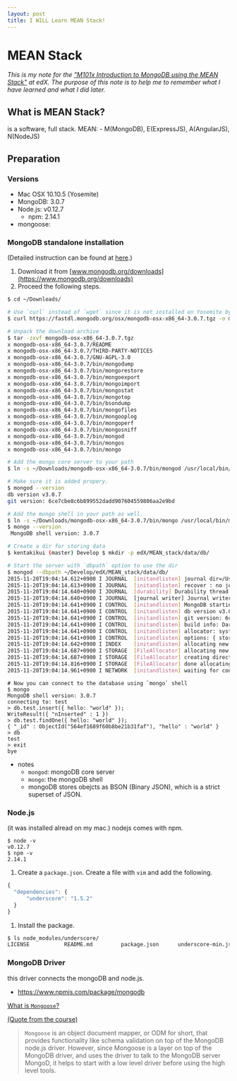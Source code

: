```yaml
---
layout: post
title: I WILL Learn MEAN Stack!
---
```

# MEAN Stack

*This is my note for the ["M101x Introduction to MongoDB using the MEAN Stack"](https://www.edx.org/course/introduction-mongodb-using-mean-stack-mongodbx-m101x) at edX.
The purpose of this note is to help me to remember what I have learned and what I did later.*


## What is MEAN Stack?
is a software, full stack.
MEAN: - M(MongoDB), E(ExpressJS), A(AngularJS), N(NodeJS)

## Preparation

### Versions
* Mac OSX 10.10.5 (Yosemite)
* MongoDB: 3.0.7
* Node.js: v0.12.7
  * npm: 2.14.1
* mongoose:

### MongoDB standalone installation

(Detailed instruction can be found at [here](https://docs.mongodb.org/manual/installation/).)

1. Download it from [www.mongodb.org/downloads](https://www.mongodb.org/downloads)
1. Proceed the following steps.

```sh
$ cd ~/Downloads/

# Use `curl` instead of `wget` since it is not installed on Yosemite by default.
$ curl https://fastdl.mongodb.org/osx/mongodb-osx-x86_64-3.0.7.tgz -o mongodb-osx-x86_64-3.0.7.tgz

# Unpack the download archive
$ tar -zxvf mongodb-osx-x86_64-3.0.7.tgz
x mongodb-osx-x86_64-3.0.7/README
x mongodb-osx-x86_64-3.0.7/THIRD-PARTY-NOTICES
x mongodb-osx-x86_64-3.0.7/GNU-AGPL-3.0
x mongodb-osx-x86_64-3.0.7/bin/mongodump
x mongodb-osx-x86_64-3.0.7/bin/mongorestore
x mongodb-osx-x86_64-3.0.7/bin/mongoexport
x mongodb-osx-x86_64-3.0.7/bin/mongoimport
x mongodb-osx-x86_64-3.0.7/bin/mongostat
x mongodb-osx-x86_64-3.0.7/bin/mongotop
x mongodb-osx-x86_64-3.0.7/bin/bsondump
x mongodb-osx-x86_64-3.0.7/bin/mongofiles
x mongodb-osx-x86_64-3.0.7/bin/mongooplog
x mongodb-osx-x86_64-3.0.7/bin/mongoperf
x mongodb-osx-x86_64-3.0.7/bin/mongosniff
x mongodb-osx-x86_64-3.0.7/bin/mongod
x mongodb-osx-x86_64-3.0.7/bin/mongos
x mongodb-osx-x86_64-3.0.7/bin/mongo

# Add the mongo core server to your path
$ ln -s ~/Downloads/mongodb-osx-x86_64-3.0.7/bin/mongod /usr/local/bin/mongod

# Make sure it is added propery.
$ mongod --version
db version v3.0.7
git version: 6ce7cbe8c6b899552dadd907604559806aa2e9bd

# Add the mongo shell in your path as well.
$ ln -s ~/Downloads/mongodb-osx-x86_64-3.0.7/bin/mongo /usr/local/bin/mongo
$ mongo --version
 MongoDB shell version: 3.0.7

# Create a dir for storing data
$ kentakikui (master) Develop $ mkdir -p edX/MEAN_stack/data/db/

# Start the server with `dbpath` option to use the dir
$ mongod --dbpath ~/Develop/edX/MEAN_stack/data/db/
2015-11-20T19:04:14.612+0900 I JOURNAL  [initandlisten] journal dir=/Users/kentakikui/Develop/edX/MEAN_stack/data/db/journal
2015-11-20T19:04:14.613+0900 I JOURNAL  [initandlisten] recover : no journal files present, no recovery needed
2015-11-20T19:04:14.640+0900 I JOURNAL  [durability] Durability thread started
2015-11-20T19:04:14.640+0900 I JOURNAL  [journal writer] Journal writer thread started
2015-11-20T19:04:14.641+0900 I CONTROL  [initandlisten] MongoDB starting : pid=86861 port=27017 dbpath=/Users/kentakikui/Develop/edX/MEAN_stack/data/db/ 64-bit host=kikui-no-MacBook-Pro.local
2015-11-20T19:04:14.641+0900 I CONTROL  [initandlisten] db version v3.0.7
2015-11-20T19:04:14.641+0900 I CONTROL  [initandlisten] git version: 6ce7cbe8c6b899552dadd907604559806aa2e9bd
2015-11-20T19:04:14.641+0900 I CONTROL  [initandlisten] build info: Darwin mci-osx108-13.build.10gen.cc 12.3.0 Darwin Kernel Version 12.3.0: Sun Jan  6 22:37:10 PST 2013; root:xnu-2050.22.13~1/RELEASE_X86_64 x86_64 BOOST_LIB_VERSION=1_49
2015-11-20T19:04:14.641+0900 I CONTROL  [initandlisten] allocator: system
2015-11-20T19:04:14.641+0900 I CONTROL  [initandlisten] options: { storage: { dbPath: "/Users/kentakikui/Develop/edX/MEAN_stack/data/db/" } }
2015-11-20T19:04:14.642+0900 I INDEX    [initandlisten] allocating new ns file /Users/kentakikui/Develop/edX/MEAN_stack/data/db/local.ns, filling with zeroes...
2015-11-20T19:04:14.687+0900 I STORAGE  [FileAllocator] allocating new datafile /Users/kentakikui/Develop/edX/MEAN_stack/data/db/local.0, filling with zeroes...
2015-11-20T19:04:14.687+0900 I STORAGE  [FileAllocator] creating directory /Users/kentakikui/Develop/edX/MEAN_stack/data/db/_tmp
2015-11-20T19:04:14.816+0900 I STORAGE  [FileAllocator] done allocating datafile /Users/kentakikui/Develop/edX/MEAN_stack/data/db/local.0, size: 64MB,  took 0.128 secs
2015-11-20T19:04:14.961+0900 I NETWORK  [initandlisten] waiting for connections on port 27017
```
```
# Now you can connect to the database using `mongo` shell
$ mongo
MongoDB shell version: 3.0.7
connecting to: test
> db.test.insert({ hello: "world" });
WriteResult({ "nInserted" : 1 })
> db.test.findOne({ hello: "world" });
{ "_id" : ObjectId("564ef1689f60b8be21b31faf"), "hello" : "world" }
> db
test
> exit
bye
```

* notes
  * `mongod`: mongoDB core server
  * `mongo`: the mongoDB shell
  * mongoDB stores obejcts as BSON (Binary JSON), which is a strict superset of JSON.

### Node.js
(it was installed alread on my mac.)
nodejs comes with npm.

```
$ node -v
v0.12.7
$ npm -v
2.14.1
```

1. Create a `package.json`. Create a file with `vim` and add the following.
```js
{
  "dependencies": {
      "underscore": "1.5.2"
  }
}
```
1. Install the package.
```sh
$ ls node_modules/underscore/
LICENSE           README.md         package.json      underscore-min.js underscore.js
```

### MongoDB Driver
this driver connects the mongoDB and node.js.
* https://www.npmjs.com/package/mongodb

[What is `Mongoose`?](http://mongoosejs.com/)

[(Quote from the course)](https://courses.edx.org/courses/course-v1:MongoDBx+M101x+3T2015/courseware/4cf555e7a26d4fbb87503adf07ef03ce/e244ef26acf5453bb246041bf86df1d3/)
> `Mongoose` is an object document mapper,
or ODM for short, that provides functionality
like schema validation on top of the MongoDB node.js driver.
However, since Mongoose is a layer on top of the MongoDB
driver, and uses the driver to talk to the MongoDB server
MongoD, it helps to start with a low level driver
before using the high level tools.

